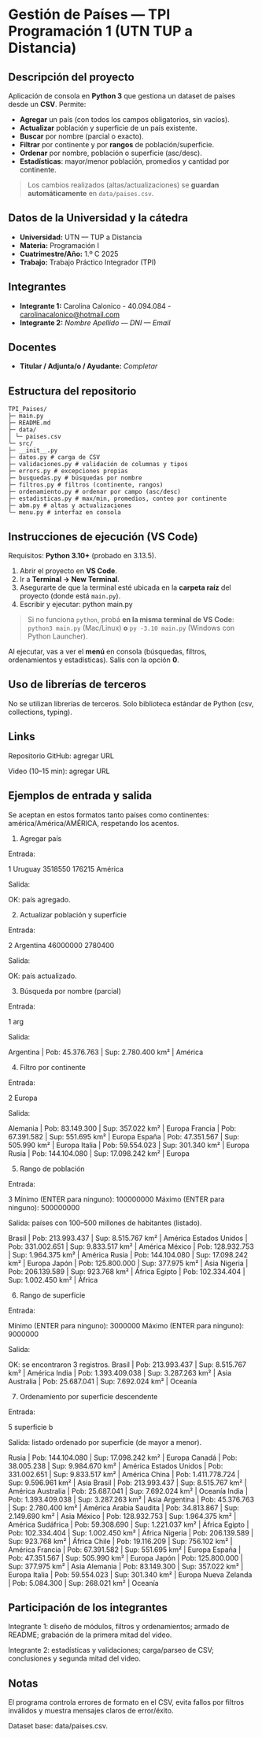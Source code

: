 # Gestión de Países — TPI Programación 1 (UTN TUP a Distancia)

## Descripción del proyecto
Aplicación de consola en **Python 3** que gestiona un dataset de países desde un **CSV**. Permite:
- **Agregar** un país (con todos los campos obligatorios, sin vacíos).
- **Actualizar** población y superficie de un país existente.
- **Buscar** por nombre (parcial o exacto).
- **Filtrar** por continente y por **rangos** de población/superficie.
- **Ordenar** por nombre, población o superficie (asc/desc).
- **Estadísticas**: mayor/menor población, promedios y cantidad por continente.

> Los cambios realizados (altas/actualizaciones) se **guardan automáticamente** en `data/paises.csv`.

## Datos de la Universidad y la cátedra
- **Universidad:** UTN — TUP a Distancia  
- **Materia:** Programación I  
- **Cuatrimestre/Año:** 1.º C 2025  
- **Trabajo:** Trabajo Práctico Integrador (TPI)

## Integrantes
- **Integrante 1:** Carolina Calonico - 40.094.084 - carolinacalonico@hotmail.com 
- **Integrante 2:** _Nombre Apellido — DNI — Email_

## Docentes
- **Titular / Adjunta/o / Ayudante:** _Completar_

## Estructura del repositorio
```
TPI_Paises/
├─ main.py
├─ README.md
├─ data/
│ └─ paises.csv
└─ src/
├─ __init__.py
├─ datos.py # carga de CSV
├─ validaciones.py # validación de columnas y tipos
├─ errors.py # excepciones propias
├─ busquedas.py # búsquedas por nombre
├─ filtros.py # filtros (continente, rangos)
├─ ordenamiento.py # ordenar por campo (asc/desc)
├─ estadisticas.py # max/min, promedios, conteo por continente
├─ abm.py # altas y actualizaciones
└─ menu.py # interfaz en consola
```

## Instrucciones de ejecución (VS Code)

Requisitos: **Python 3.10+** (probado en 3.13.5).

1. Abrir el proyecto en **VS Code**.
2. Ir a **Terminal → New Terminal**.
3. Asegurarte de que la terminal esté ubicada en la **carpeta raíz** del proyecto (donde está `main.py`).
4. Escribir y ejecutar: 
python main.py
> Si no funciona `python`, probá **en la misma terminal de VS Code**:  
> `python3 main.py`  (Mac/Linux)  **o**  `py -3.10 main.py`  (Windows con Python Launcher).

Al ejecutar, vas a ver el **menú** en consola (búsquedas, filtros, ordenamientos y estadísticas). Salís con la opción **0**.

## Uso de librerías de terceros

No se utilizan librerías de terceros. Solo biblioteca estándar de Python (csv, collections, typing).

## Links

Repositorio GitHub: agregar URL

Video (10–15 min): agregar URL

## Ejemplos de entrada y salida

Se aceptan en estos formatos tanto países como continentes: américa/América/AMÉRICA, respetando los acentos.

1) Agregar país

Entrada:

1
Uruguay
3518550
176215
América

Salida:

OK: país agregado.

2) Actualizar población y superficie

Entrada:

2
Argentina
46000000
2780400

Salida:

OK: país actualizado.

3) Búsqueda por nombre (parcial)

Entrada:

1
arg

Salida:

Argentina        | Pob:  45.376.763 | Sup:   2.780.400 km² | América

4) Filtro por continente

Entrada:

2
Europa

Salida:

Alemania        | Pob: 83.149.300 | Sup:    357.022 km² | Europa
Francia         | Pob: 67.391.582 | Sup:    551.695 km² | Europa
España          | Pob: 47.351.567 | Sup:    505.990 km² | Europa
Italia          | Pob: 59.554.023 | Sup:    301.340 km² | Europa
Rusia           | Pob: 144.104.080 | Sup: 17.098.242 km² | Europa

5) Rango de población

Entrada:

3
Mínimo (ENTER para ninguno): 100000000
Máximo (ENTER para ninguno): 500000000

Salida: países con 100–500 millones de habitantes (listado).

Brasil          | Pob: 213.993.437 | Sup:  8.515.767 km² | América
Estados Unidos  | Pob: 331.002.651 | Sup:  9.833.517 km² | América
México          | Pob: 128.932.753 | Sup:  1.964.375 km² | América
Rusia           | Pob: 144.104.080 | Sup: 17.098.242 km² | Europa
Japón           | Pob: 125.800.000 | Sup:    377.975 km² | Asia
Nigeria         | Pob: 206.139.589 | Sup:    923.768 km² | África
Egipto          | Pob: 102.334.404 | Sup:  1.002.450 km² | África

6) Rango de superficie

Entrada:

Mínimo (ENTER para ninguno): 3000000
Máximo (ENTER para ninguno): 9000000

Salida:

OK: se encontraron 3 registros.
Brasil          | Pob: 213.993.437 | Sup:  8.515.767 km² | América
India           | Pob: 1.393.409.038 | Sup:  3.287.263 km² | Asia
Australia       | Pob: 25.687.041 | Sup:  7.692.024 km² | Oceanía

7) Ordenamiento por superficie descendente

Entrada:

5
superficie
b

Salida: listado ordenado por superficie (de mayor a menor).

Rusia           | Pob: 144.104.080 | Sup: 17.098.242 km² | Europa
Canadá          | Pob: 38.005.238 | Sup:  9.984.670 km² | América
Estados Unidos  | Pob: 331.002.651 | Sup:  9.833.517 km² | América
China           | Pob: 1.411.778.724 | Sup:  9.596.961 km² | Asia
Brasil          | Pob: 213.993.437 | Sup:  8.515.767 km² | América
Australia       | Pob: 25.687.041 | Sup:  7.692.024 km² | Oceanía
India           | Pob: 1.393.409.038 | Sup:  3.287.263 km² | Asia
Argentina       | Pob: 45.376.763 | Sup:  2.780.400 km² | América
Arabia Saudita  | Pob: 34.813.867 | Sup:  2.149.690 km² | Asia
México          | Pob: 128.932.753 | Sup:  1.964.375 km² | América
Sudáfrica       | Pob: 59.308.690 | Sup:  1.221.037 km² | África
Egipto          | Pob: 102.334.404 | Sup:  1.002.450 km² | África
Nigeria         | Pob: 206.139.589 | Sup:    923.768 km² | África
Chile           | Pob: 19.116.209 | Sup:    756.102 km² | América
Francia         | Pob: 67.391.582 | Sup:    551.695 km² | Europa
España          | Pob: 47.351.567 | Sup:    505.990 km² | Europa
Japón           | Pob: 125.800.000 | Sup:    377.975 km² | Asia
Alemania        | Pob: 83.149.300 | Sup:    357.022 km² | Europa
Italia          | Pob: 59.554.023 | Sup:    301.340 km² | Europa
Nueva Zelanda   | Pob:  5.084.300 | Sup:    268.021 km² | Oceanía

## Participación de los integrantes

Integrante 1: diseño de módulos, filtros y ordenamientos; armado de README; grabación de la primera mitad del video.

Integrante 2: estadísticas y validaciones; carga/parseo de CSV; conclusiones y segunda mitad del video.

## Notas

El programa controla errores de formato en el CSV, evita fallos por filtros inválidos y muestra mensajes claros de error/éxito.

Dataset base: data/paises.csv.
